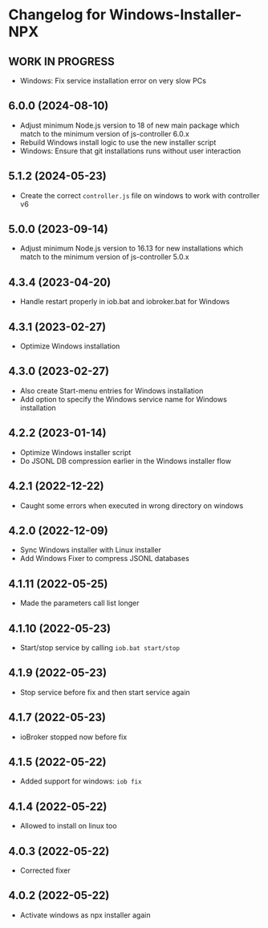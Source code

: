 # Changelog for Windows-Installer-NPX
<!-- ## **WORK IN PROGRESS**
-->
## __WORK IN PROGRESS__
* Windows: Fix service installation error on very slow PCs

## 6.0.0 (2024-08-10)
* Adjust minimum Node.js version to 18 of new main package which match to the minimum version of js-controller 6.0.x
* Rebuild Windows install logic to use the new installer script
* Windows: Ensure that git installations runs without user interaction

## 5.1.2 (2024-05-23)
* Create the correct `controller.js` file on windows to work with controller v6

## 5.0.0 (2023-09-14)
* Adjust minimum Node.js version to 16.13 for new installations which match to the minimum version of js-controller 5.0.x

## 4.3.4 (2023-04-20)
* Handle restart properly in iob.bat and iobroker.bat for Windows

## 4.3.1 (2023-02-27)
* Optimize Windows installation

## 4.3.0 (2023-02-27)
* Also create Start-menu entries for Windows installation
* Add option to specify the Windows service name for Windows installation

## 4.2.2 (2023-01-14)
* Optimize Windows installer script
* Do JSONL DB compression earlier in the Windows installer flow

## 4.2.1 (2022-12-22)
* Caught some errors when executed in wrong directory on windows

## 4.2.0 (2022-12-09)
* Sync Windows installer with Linux installer
* Add Windows Fixer to compress JSONL databases

## 4.1.11 (2022-05-25)
* Made the parameters call list longer

## 4.1.10 (2022-05-23)
* Start/stop service by calling `iob.bat start/stop`

## 4.1.9 (2022-05-23)
* Stop service before fix and then start service again

## 4.1.7 (2022-05-23)
* ioBroker stopped now before fix

## 4.1.5 (2022-05-22)
* Added support for windows: `iob fix`

## 4.1.4 (2022-05-22)
* Allowed to install on linux too

## 4.0.3 (2022-05-22)
* Corrected fixer

## 4.0.2 (2022-05-22)
* Activate windows as npx installer again
